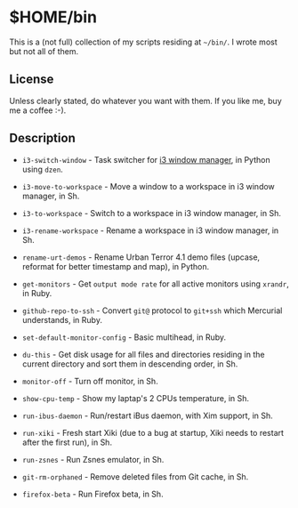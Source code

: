 # $HOME/bin

This is a (not full) collection of my scripts residing at `~/bin/`.  I wrote
most but not all of them.

## License

Unless clearly stated, do whatever you want with them.  If you like me, buy me
a coffee :-).

## Description

* `i3-switch-window` - Task switcher for
  [i3 window manager](http://i3wm.org/), in Python using `dzen`.

* `i3-move-to-workspace` - Move a window to a workspace in i3 window manager,
  in Sh.

* `i3-to-workspace` - Switch to a workspace in i3 window manager, in Sh.

* `i3-rename-workspace` - Rename a workspace in i3 window manager, in Sh.

* `rename-urt-demos` - Rename Urban Terror 4.1 demo files (upcase, reformat
  for better timestamp and map), in Python.

* `get-monitors` - Get `output mode rate` for all active monitors using
  `xrandr`, in Ruby.

* `github-repo-to-ssh` - Convert `git@` protocol to `git+ssh` which Mercurial
  understands, in Ruby.

* `set-default-monitor-config` - Basic multihead, in Ruby.

* `du-this` - Get disk usage for all files and directories residing in the
  current directory and sort them in descending order, in Sh.

* `monitor-off` - Turn off monitor, in Sh.

* `show-cpu-temp` - Show my laptap's 2 CPUs temperature, in Sh.

* `run-ibus-daemon` - Run/restart iBus daemon, with Xim support, in Sh.

* `run-xiki` - Fresh start Xiki (due to a bug at startup, Xiki needs to
  restart after the first run), in Sh.

* `run-zsnes` - Run Zsnes emulator, in Sh.

* `git-rm-orphaned` - Remove deleted files from Git cache, in Sh.

* `firefox-beta` - Run Firefox beta, in Sh.
